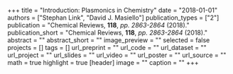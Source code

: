 +++
title = "Introduction: Plasmonics in Chemistry"
date = "2018-01-01"
authors = ["Stephan Link", "David J. Masiello"]
publication_types = ["2"]
publication = "Chemical Reviews, **118**, _pp. 2863-2864_ (2018)."
publication_short = "Chemical Reviews, **118**, _pp. 2863-2864_ (2018)."
abstract = ""
abstract_short = ""
image_preview = ""
selected = false
projects = []
tags = []
url_preprint = ""
url_code = ""
url_dataset = ""
url_project = ""
url_slides = ""
url_video = ""
url_poster = ""
url_source = ""
math = true
highlight = true
[header]
image = ""
caption = ""
+++
